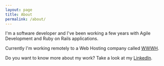 ```yaml
---
layout: page
title: About
permalink: /about/
---
```


I'm a software developer and I've been working a few years with Agile
Development and Ruby on Rails applications.

Currently I'm working remotely to a Web Hosting company called
<a href="http://wwwh.com" target="_blank">WWWH</a>.

Do you want to know more about my work? Take a look at my
<a href="http://br.linkedin.com/pub/rubem-carneiro/" target="_blank">LinkedIn</a>.
